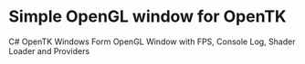 # Simple OpenGL window for OpenTK
C# OpenTK Windows Form OpenGL Window with FPS, Console Log, Shader Loader and Providers
